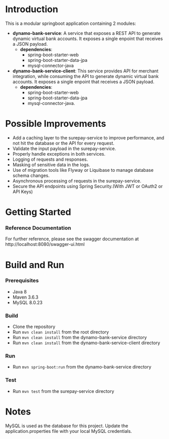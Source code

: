 # Introduction
This is a modular springboot application containing 2 modules:
- **dynamo-bank-service**: A service that exposes a REST API to generate dynamic virtual bank accounts. It exposes a single enpoint that receives a JSON payload.
   - **dependencies**:
      - spring-boot-starter-web
      - spring-boot-starter-data-jpa
      - mysql-connector-java
- **dynamo-bank-service-client**: This service provides API for merchant integration, while consuming the API to generate dynamic virtual bank accounts. It exposes a single enpoint that receives a JSON payload.
   - **dependencies**:
      - spring-boot-starter-web
      - spring-boot-starter-data-jpa
      - mysql-connector-java.

# Possible Improvements
- Add a caching layer to the surepay-service to improve performance, and not hit the database or the API for every request.
- Validate the input payload in the surepay-service.
- Properly handle exceptions in both services.
- Logging of requests and responses.
- Masking of sensitive data in the logs.
- Use of migration tools like Flyway or Liquibase to manage database schema changes.
- Asynchronous processing of requests in the surepay-service.
- Secure the API endpoints using Spring Security.(With JWT or OAuth2 or API Keys)


# Getting Started
### Reference Documentation
For further reference, please see the swagger documentation at http://localhost:8080/swagger-ui.html

# Build and Run
### Prerequisites
- Java 8
- Maven 3.6.3
- MySQL 8.0.23

### Build
- Clone the repository
- Run `mvn clean install` from the root directory
- Run `mvn clean install` from the dynamo-bank-service directory
- Run `mvn clean install` from the dynamo-bank-service-client directory

### Run
- Run `mvn spring-boot:run` from the dynamo-bank-service directory

### Test
- Run `mvn test` from the surepay-service directory

# Notes
MySQL is used as the database for this project. Update the application.properties file with your local MySQL credentials.
